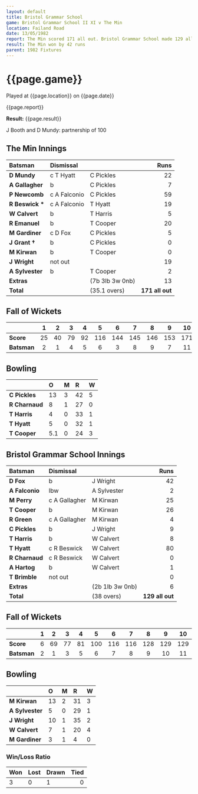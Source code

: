 ```yaml
---
layout: default
title: Bristol Grammar School
game: Bristol Grammar School II XI v The Min
location: Failand Road
date: 13/05/1982
report: The Min scored 171 all out. Bristol Grammar School made 129 all out in reply.
result: The Min won by 42 runs
parent: 1982 Fixtures
---
```


# {{page.game}}

Played at {{page.location}} on {{page.date}}

{{page.report}}

**Result:** {{page.result}}

J Booth and D Mundy: partnership of 100
 
## The Min Innings

| Batsman | Dismissal |  | Runs |
|:---|:---|---|---:|
| **D Mundy** | c T Hyatt | C Pickles | 22 |
| **A Gallagher** | b | C Pickles | 7 |
| **P Newcomb** | c A Falconio | C Pickles | 59 |
| **R Beswick &#42;** | c A Falconio | T Hyatt | 19 |
| **W Calvert** | b | T Harris | 5 |
| **R Emanuel** | b | T Cooper | 20 |
| **M Gardiner** | c D Fox | C Pickles | 5 |
| **J Grant &#8224;** | b | C Pickles | 0 |
| **M Kirwan** | b | T Cooper | 0 |
| **J Wright** | not out | | 19 |
| **A Sylvester** | b | T Cooper | 2 |
| **Extras** | | (7b 3lb 3w 0nb) | 13 |
| **Total** | | (35.1 overs) | **171 all out** |

## Fall of Wickets

| | 1 | 2 | 3 | 4 | 5 | 6 | 7 | 8 | 9 | 10 |
|---|:---:|:---:|:---:|:---:|:---:|:---:|:---:|:---:|:---:|:---:|
| **Score** | 25 | 40 | 79 | 92 | 116 | 144 | 145 | 146 | 153 | 171 |
| **Batsman** | 2 | 1 | 4 | 5 | 6 | 3 | 8 | 9 | 7 | 11 |

## Bowling

| | O | M | R | W |
|---|:---|:---|:---|:---|
| **C Pickles** | 13 | 3 | 42 | 5 |
| **R Charnaud** | 8 | 1 | 27 | 0 |
| **T Harris** | 4 | 0 | 33 | 1 |
| **T Hyatt** | 5 | 0 | 32 | 1 |
| **T Cooper** | 5.1 | 0 | 24 | 3 |

## Bristol Grammar School Innings

| Batsman | Dismissal |  | Runs |
|:---|:---|---|---:|
| **D Fox** | b | J Wright | 42 |
| **A Falconio** | lbw | A Sylvester | 2 |
| **M Perry** | c A Gallagher | M Kirwan | 25 |
| **T Cooper** | b | M Kirwan | 26 |
| **R Green** | c A Gallagher | M Kirwan | 4 |
| **C Pickles** | b | J Wright | 9 |
| **T Harris** | b | W Calvert | 8 |
| **T Hyatt** | c R Beswick | W Calvert | 80 |
| **R Charnaud** | c R Beswick | W Calvert | 0 |
| **A Hartog** | b | W Calvert | 1 |
| **T Brimble** | not out | | 0 |
| **Extras** | | (2b 1lb 3w 0nb) | 6 |
| **Total** | | (38 overs) | **129 all out** |

## Fall of Wickets

| | 1 | 2 | 3 | 4 | 5 | 6 | 7 | 8 | 9 | 10 |
|---|:---:|:---:|:---:|:---:|:---:|:---:|:---:|:---:|:---:|:---:|
| **Score** | 6 | 69 | 77 | 81 | 100 | 116 | 116 | 128 | 129 | 129 |
| **Batsman** | 2 | 1 | 3 | 5 | 6 | 7 | 8 | 9 | 10 | 11 |

## Bowling

| | O | M | R | W |
|---|:---|:---|:---|:---|
| **M Kirwan** | 13 | 2 | 31 | 3 |
| **A Sylvester** | 5 | 0 | 29 | 1 |
| **J Wright** | 10 | 1 | 35 | 2 |
| **W Calvert** | 7 | 1 | 20 | 4 |
| **M Gardiner** | 3 | 1 | 4 | 0 |

### Win/Loss Ratio

| Won | Lost | Drawn | Tied |
|:---|:---|:---|---:|
| 3 | 0 | 1 | 0 |
